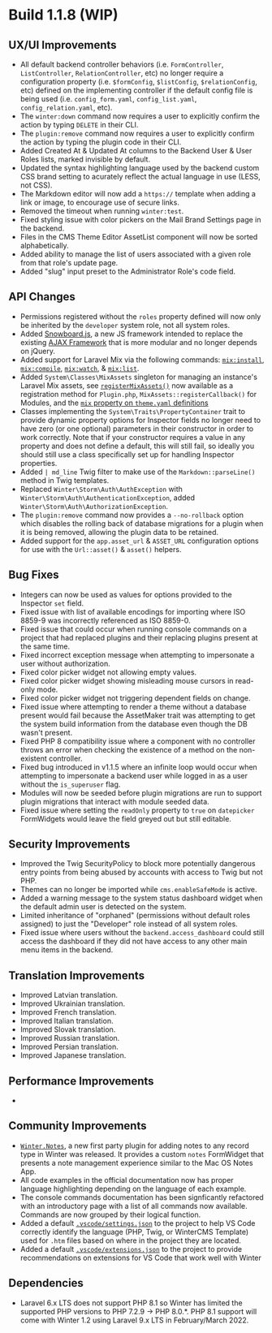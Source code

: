 # Build 1.1.8 (WIP)

## UX/UI Improvements
- All default backend controller behaviors (i.e. `FormController`, `ListController`, `RelationController`, etc) no longer require a configuration property (i.e. `$formConfig`, `$listConfig`, `$relationConfig`, etc) defined on the implementing controller if the default config file is being used (i.e. `config_form.yaml`, `config_list.yaml`, `config_relation.yaml`, etc).
- The `winter:down` command now requires a user to explicitly confirm the action by typing `DELETE` in their CLI.
- The `plugin:remove` command now requires a user to explicitly confirm the action by typing the plugin code in their CLI.
- Added Created At & Updated At columns to the Backend User & User Roles lists, marked invisible by default.
- Updated the syntax highlighting language used by the backend custom CSS brand setting to acurately reflect the actual language in use (LESS, not CSS).
- The Markdown editor will now add a `https://` template when adding a link or image, to encourage use of secure links.
- Removed the timeout when running `winter:test`.
- Fixed styling issue with color pickers on the Mail Brand Settings page in the backend.
- Files in the CMS Theme Editor AssetList component will now be sorted alphabetically.
- Added ability to manage the list of users associated with a given role from that role's update page.
- Added "slug" input preset to the Administrator Role's code field.

## API Changes
- Permissions registered without the `roles` property defined will now only be inherited by the `developer` system role, not all system roles.
- Added [Snowboard.js](#todo), a new JS framework intended to replace the existing [AJAX Framework](#todo) that is more modular and no longer depends on jQuery.
- Added support for Laravel Mix via the following commands: [`mix:install`](#todo), [`mix:compile`](#todo), [`mix:watch`](#todo), & [`mix:list`](#todo).
- Added `System\Classes\MixAssets` singleton for managing an instance's Laravel Mix assets, see [`registerMixAssets()`](#todo) now available as a registration method for `Plugin.php`, `MixAssets::registerCallback()` for Modules, and the [`mix` property on `theme.yaml` definitions](#todo)
- Classes implementing the `System\Traits\PropertyContainer` trait to provide dynamic property options for Inspector fields no longer need to have zero (or one optional) parameters in their constructor in order to work correctly. Note that if your constructor requires a value in any property and does not define a default, this will still fail, so ideally you should still use a class specifically set up for handling Inspector properties.
- Added `| md_line` Twig filter to make use of the `Markdown::parseLine()` method in Twig templates.
- Replaced `Winter\Storm\Auth\AuthException` with `Winter\Storm\Auth\AuthenticationException`, added `Winter\Storm\Auth\AuthorizationException`.
- The `plugin:remove` command now provides a `--no-rollback` option which disables the rolling back of database migrations for a plugin when it is being removed, allowing the plugin data to be retained.
- Added support for the `app.asset_url` & `ASSET_URL` configuration options for use with the `Url::asset()` & `asset()` helpers.

## Bug Fixes
- Integers can now be used as values for options provided to the Inspector `set` field.
- Fixed issue with list of available encodings for importing where ISO 8859-9 was incorrectly referenced as ISO 8859-0.
- Fixed issue that could occur when running console commands on a project that had replaced plugins and their replacing plugins present at the same time.
- Fixed incorrect exception message when attempting to impersonate a user without authorization.
- Fixed color picker widget not allowing empty values.
- Fixed color picker widget showing misleading mouse cursors in read-only mode.
- Fixed color picker widget not triggering dependent fields on change.
- Fixed issue where attempting to render a theme without a database present would fail because the AssetMaker trait was attempting to get the system build information from the database even though the DB wasn't present.
- Fixed PHP 8 compatibility issue where a component with no controller throws an error when checking the existence of a method on the non-existent controller.
- Fixed bug introduced in v1.1.5 where an infinite loop would occur when attempting to impersonate a backend user while logged in as a user without the `is_superuser` flag.
- Modules will now be seeded before plugin migrations are run to support plugin migrations that interact with module seeded data.
- Fixed issue where setting the `readOnly` property to `true` on `datepicker` FormWidgets would leave the field greyed out but still editable.

## Security Improvements
- Improved the Twig SecurityPolicy to block more potentially dangerous entry points from being abused by accounts with access to Twig but not PHP.
- Themes can no longer be imported while `cms.enableSafeMode` is active.
- Added a warning message to the system status dashboard widget when the default admin user is detected on the system.
- Limited inheritance of "orphaned" (permissions without default roles assigned) to just the "Developer" role instead of all system roles.
- Fixed issue where users without the `backend.access_dashboard` could still access the dashboard if they did not have access to any other main menu items in the backend.

## Translation Improvements
- Improved Latvian translation.
- Improved Ukrainian translation.
- Improved French translation.
- Improved Italian translation.
- Improved Slovak translation.
- Improved Russian translation.
- Improved Persian translation.
- Improved Japanese translation.

## Performance Improvements
-

## Community Improvements
- [`Winter.Notes`](#todo), a new first party plugin for adding notes to any record type in Winter was released. It provides a custom `notes` FormWidget that presents a note management experience similar to the Mac OS Notes App.
- All code examples in the official documentation now has proper language highlighting depending on the language of each example.
- The console commands documentation has been signficantly refactored with an introductory page with a list of all commands now available. Commands are now grouped by their logical function.
- Added a default [`.vscode/settings.json`](#todo) to the project to help VS Code correctly identify the language (PHP, Twig, or WinterCMS Template) used for `.htm` files based on where in the project they are located.
- Added a default [`.vscode/extensions.json`](#todo) to the project to provide recommendations on extensions for VS Code that work well with Winter

## Dependencies
- Laravel 6.x LTS does not support PHP 8.1 so Winter has limited the supported PHP versions to PHP 7.2.9 -> PHP 8.0.*. PHP 8.1 support will come with Winter 1.2 using Laravel 9.x LTS in February/March 2022.
